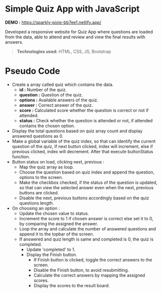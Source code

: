# Simple Quiz App with JavaScript

**DEMO :** https://sparkly-pixie-bb7ee1.netlify.app/

Developed a responsive website for Quiz App where questions are loaded from the data, able to attend and review and view the final results with answers.

> **Technologies used:** HTML, CSS, JS, Bootstrap

# Pseudo Code

 - Create a array called quiz which contains the data.
	 - **id :** Number of the quiz.
	- **question :** Question of the quiz.
	- **options :** Available answers of the quiz.
	- **answer :** Correct answer of the quiz.
	- **score :** Calculated score whether the question is correct or not if attended.
	- **status :** Check whether the question is attended or not, if attended contains the chosen option.
- Display the total questions based on quiz array count and display answered questions as 0.
- Make a global variable of the quiz index, so that can identify the current question of the quiz, If next button clicked, index will increment, else if previous clicked, index will decrement. After that execute buttonStatus function.
- Button status on load, clicking next, previous :
	- Map the quiz array as loop.
	- Choose the question based on quiz index and append the question, options to the screen.
	- Make the checkbox checked, if the status of the question is updated, so that can view the selected answer even when the next, previous buttons are clicked.
	- Disable the next, previous buttons accordingly based on the quiz questions length.
- On choosing an option :
	- Update the chosen value to status.
	- Increment the score to 1 if chosen answer is correct else set it to 0, by comparing the assigned the answer.
	- Loop the array and calculate the number of answered questions and append it to the topbar of the screen.
	- If answered and quiz length is same and completed is 0, the quiz is completed.
		- Update 'completed' to 1.
		- Display the Finish button.
			- If Finish button is clicked, toggle the correct answers to the screen.
			- Disable the Finish button, to avoid resubmitting.
			- Calculate the correct answers by mapping the assigned scores.
			- Display the scores to the result board.
